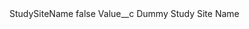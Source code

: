<?xml version="1.0" encoding="UTF-8"?>
<CustomMetadata xmlns="http://soap.sforce.com/2006/04/metadata" xmlns:xsi="http://www.w3.org/2001/XMLSchema-instance" xmlns:xsd="http://www.w3.org/2001/XMLSchema">
    <label>StudySiteName</label>
    <protected>false</protected>
    <values>
        <field>Value__c</field>
        <value xsi:type="xsd:string">Dummy Study Site Name</value>
    </values>
</CustomMetadata>

